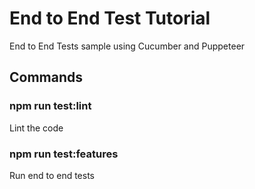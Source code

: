 # End to End Test Tutorial

End to End Tests sample using Cucumber and Puppeteer

## Commands

### npm run test:lint

Lint the code

### npm run test:features

Run end to end tests
